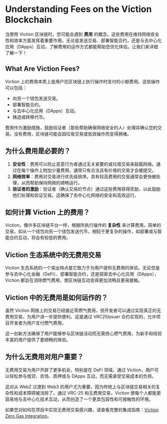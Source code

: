 # Understanding Fees on the Viction Blockchain

当使用 Viction 区块链时，您可能会遇到 **费用** 的概念。这些费用在维持网络安全性和效率方面发挥着重要作用。无论是发送交易、部署智能合约，还是与去中心化应用（DApps）互动，了解费用的运作方式都能帮助您优化体验。让我们来详细了解一下！

## What Are Viction Fees?

Viction 上的费用本质上是用户在区块链上执行操作时支付的小额费用。这些操作可以包括：

- 向另一个钱包发送交易。
- 部署智能合约。
- 与去中心化应用（DApps）互动。
- 铸造或转移代币。

费用作为激励措施，鼓励验证者（那些帮助确保网络安全的人）处理并确认您的交易。没有费用，区块链可能会因垃圾交易或低效操作而变得拥堵。

## 为什么费用是必要的？

1. **安全性**：费用可以防止恶意行为者通过无关紧要的或垃圾交易来超载网络。通过在每个操作上附加少量费用，通常只有合法且有价值的交易才会被提交。
2. **网络效率**：费用对交易进行优先级排序。具有较高费用的交易通常会更快被处理，从而帮助保持网络的顺畅运行。
3. **验证者的激励**：验证者（确认交易的节点）通过这些费用获得奖励，以此鼓励他们处理和验证交易。这确保了去中心化网络的安全和高效运行。

## 如何计算 Viction 上的费用？

Viction，像许多区块链平台一样，根据所执行操作的 **复杂性** 来计算费用。简单的交易，如从一个钱包向另一个钱包发送代币，相较于更复杂的操作，如部署或与智能合约互动，将会有较低的费用。

## Viction 生态系统中的无费用交易

Viction 生态系统的一个突出特点是它致力于为用户提供无费用的体验。无论您是参与去中心化金融（DeFi）、部署智能合约，还是探索去中心化应用（DApps），Viction 都旨在消除燃气费用，使区块链互动变得更加流畅且更易接触。

## Viction 中的无费用是如何运作的？

虽然 Viction 网络上的交易已经接近零燃气费用，但开发者可以通过实现真正的无费用交易，为用户进一步提供便利。这是通过 VRC25Issuer 合约实现的，允许项目开发者为用户支付燃气费用。

这一创新方法确保了用户能够参与区块链活动而无需担心燃气费用，为新手和经验丰富的用户提供了更顺畅的体验。

## 为什么无费用对用户重要？

无费用交易为用户开辟了更多机会，特别是在 DeFi 领域。通过 Viction，用户可以轻松参与借贷、农场、质押或与 DApps 互动，而无需承受交易成本的负担。

这对从 Web2 过渡到 Web3 的用户尤为重要，因为传统上与区块链交易相关的复杂性和成本障碍被消除了。通过 VRC-25 和无费用交易，Viction 使每个人都能更容易地与去中心化技术互动，从而创造了一个更具包容性和可接触性的环境。

如果您对如何在项目中实现无费用交易感兴趣，请查看完整的集成指南：[Viction Zero Gas Integration](https://viction.xyz/gas-integration)。